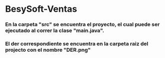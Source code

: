 # BesySoft-Ventas

### En la carpeta "src" se encuentra el proyecto, el cual puede ser ejecutado al correr la clase "main.java".

### El der correspondiente se encuentra en la carpeta raiz del projecto con el nombre "DER.png"

